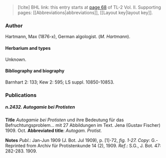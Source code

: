 > [!cite] BHL link: this entry starts at [page 68](https://www.biodiversitylibrary.org/item/103253#page/94/mode/1up) of TL-2 Vol. II.
> Supporting pages: [[Abbreviations|abbreviations]], [[Layout key|layout key]].

### Author

Hartmann, Max (1876-x), German algologist. (*M. Hartmann*).

#### Herbarium and types

Unknown.

#### Bibliography and biography

Barnhart 2: 133; Kew 2: 595; LS suppl. 10850-10853.

### Publications

##### n.2432. Autogamie bei Protisten

**Title**
*Autogamie bei Protisten* und ihre Bedeutung für das Befruchtungsproblem... mit 27 Abbildungen im Text. Jena (Gustav Fischer) 1909. Oct.
**Abbreviated title**: *Autogam. Protist.*

**Notes**
*Publ*.: Jan-Jun 1909 (J. Bot. Jul 1909), p. \[1\]-72, *fig. 1-27. Copy*: G.- Reprinted from Archiv für Protistenkunde 14 (2), 1909.
*Ref*.: S.G., J. Bot. 47: 282-283. 1909.

